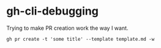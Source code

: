 # gh-cli-debugging

Trying to make PR creation work the way I want.

```
gh pr create -t 'some title' --template template.md -w
```
